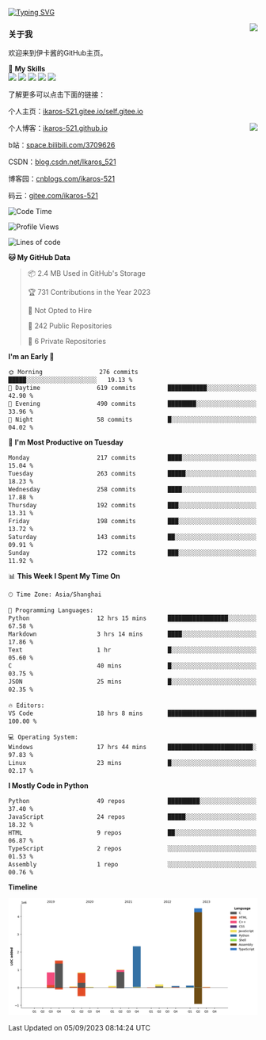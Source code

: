 [![Typing SVG](https://readme-typing-svg.herokuapp.com?size=25&duration=2500&color=8C43EA&vCenter=true&width=200&height=40&lines=Hi+Welcome+%F0%9F%91%8B%F0%9F%8F%BB;I'm+Love丶伊卡洛斯)](https://git.io/typing-svg)

<a href="#">
  <img align="right" src="https://github-readme-stats.vercel.app/api?username=Ikaros-521&count_private=true&show_icons=true&bg_color=15,f2f7fd,E0EAFC" />
</a>

### 关于我

欢迎来到伊卡酱的GitHub主页。

🌟 **My Skills**  
![](https://img.shields.io/badge/-C-A8B9CC?style=flat-square&logo=C&logoColor=fff)
![](https://img.shields.io/badge/-Python-3776AB?style=flat-square&logo=Python&logoColor=fff)
![](https://img.shields.io/badge/-JavaScript-F7DF1E?style=flat-square&logo=JavaScript&logoColor=fff)
![](https://img.shields.io/badge/-C++-00599C?style=flat-square&logo=Cpp&logoColor=fff)
![](https://img.shields.io/badge/-Linux-000000?style=flat-square&logo=Linux&logoColor=fff)

了解更多可以点击下面的链接：  

个人主页：[ikaros-521.gitee.io/self.gitee.io](https://ikaros-521.gitee.io/self.gitee.io/)  

<img align='right' src="https://github.com/Ikaros-521/Ikaros-521/assets/40910637/3a5e50bc-91dc-4aa5-b7a0-8b27ad1c2b33" height="432">

个人博客：[ikaros-521.github.io](https://ikaros-521.github.io/)  

b站：[space.bilibili.com/3709626](https://space.bilibili.com/3709626)  

CSDN：[blog.csdn.net/Ikaros_521](https://blog.csdn.net/Ikaros_521)  

博客园：[cnblogs.com/ikaros-521](https://www.cnblogs.com/ikaros-521)  

码云：[gitee.com/ikaros-521](https://gitee.com/ikaros-521)  


<!--START_SECTION:waka-->
![Code Time](http://img.shields.io/badge/Code%20Time-624%20hrs%2023%20mins-blue)

![Profile Views](http://img.shields.io/badge/Profile%20Views-16-blue)

![Lines of code](https://img.shields.io/badge/From%20Hello%20World%20I%27ve%20Written-11.6%20million%20lines%20of%20code-blue)

**🐱 My GitHub Data** 

> 📦 2.4 MB Used in GitHub's Storage 
 > 
> 🏆 731 Contributions in the Year 2023
 > 
> 🚫 Not Opted to Hire
 > 
> 📜 242 Public Repositories 
 > 
> 🔑 6 Private Repositories 
 > 
**I'm an Early 🐤** 

```text
🌞 Morning                276 commits         █████░░░░░░░░░░░░░░░░░░░░   19.13 % 
🌆 Daytime                619 commits         ███████████░░░░░░░░░░░░░░   42.90 % 
🌃 Evening                490 commits         ████████░░░░░░░░░░░░░░░░░   33.96 % 
🌙 Night                  58 commits          █░░░░░░░░░░░░░░░░░░░░░░░░   04.02 % 
```
📅 **I'm Most Productive on Tuesday** 

```text
Monday                   217 commits         ████░░░░░░░░░░░░░░░░░░░░░   15.04 % 
Tuesday                  263 commits         █████░░░░░░░░░░░░░░░░░░░░   18.23 % 
Wednesday                258 commits         ████░░░░░░░░░░░░░░░░░░░░░   17.88 % 
Thursday                 192 commits         ███░░░░░░░░░░░░░░░░░░░░░░   13.31 % 
Friday                   198 commits         ███░░░░░░░░░░░░░░░░░░░░░░   13.72 % 
Saturday                 143 commits         ██░░░░░░░░░░░░░░░░░░░░░░░   09.91 % 
Sunday                   172 commits         ███░░░░░░░░░░░░░░░░░░░░░░   11.92 % 
```


📊 **This Week I Spent My Time On** 

```text
🕑︎ Time Zone: Asia/Shanghai

💬 Programming Languages: 
Python                   12 hrs 15 mins      █████████████████░░░░░░░░   67.58 % 
Markdown                 3 hrs 14 mins       ████░░░░░░░░░░░░░░░░░░░░░   17.86 % 
Text                     1 hr                █░░░░░░░░░░░░░░░░░░░░░░░░   05.60 % 
C                        40 mins             █░░░░░░░░░░░░░░░░░░░░░░░░   03.75 % 
JSON                     25 mins             █░░░░░░░░░░░░░░░░░░░░░░░░   02.35 % 

🔥 Editors: 
VS Code                  18 hrs 8 mins       █████████████████████████   100.00 % 

💻 Operating System: 
Windows                  17 hrs 44 mins      ████████████████████████░   97.83 % 
Linux                    23 mins             █░░░░░░░░░░░░░░░░░░░░░░░░   02.17 % 
```

**I Mostly Code in Python** 

```text
Python                   49 repos            █████████░░░░░░░░░░░░░░░░   37.40 % 
JavaScript               24 repos            █████░░░░░░░░░░░░░░░░░░░░   18.32 % 
HTML                     9 repos             ██░░░░░░░░░░░░░░░░░░░░░░░   06.87 % 
TypeScript               2 repos             ░░░░░░░░░░░░░░░░░░░░░░░░░   01.53 % 
Assembly                 1 repo              ░░░░░░░░░░░░░░░░░░░░░░░░░   00.76 % 
```



**Timeline**

![Lines of Code chart](https://raw.githubusercontent.com/Ikaros-521/Ikaros-521/main/assets/bar_graph.png)


 Last Updated on 05/09/2023 08:14:24 UTC
<!--END_SECTION:waka-->


<!--
**Ikaros-521/Ikaros-521** is a ✨ _special_ ✨ repository because its `README.md` (this file) appears on your GitHub profile.

Here are some ideas to get you started:

- 🔭 I’m currently working on ...
- 🌱 I’m currently learning ...
- 👯 I’m looking to collaborate on ...
- 🤔 I’m looking for help with ...
- 💬 Ask me about ...
- 📫 How to reach me: ...
- 😄 Pronouns: ...
- ⚡ Fun fact: ...
-->
